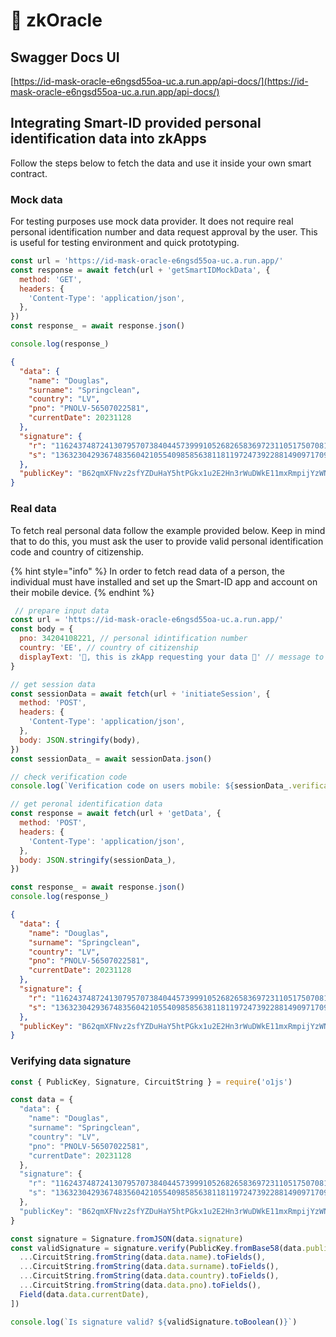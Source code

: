 # 🔮 zkOracle

## Swagger Docs UI

[https://id-mask-oracle-e6ngsd55oa-uc.a.run.app/api-docs/](https://id-mask-oracle-e6ngsd55oa-uc.a.run.app/api-docs/)

## Integrating Smart-ID provided personal identification data into zkApps

Follow the steps below to fetch the data and use it inside your own smart contract.

### Mock data

For testing purposes use mock data provider. It does not require real personal identification number and data request approval by the user. This is useful for testing environment and quick prototyping.

```javascript
const url = 'https://id-mask-oracle-e6ngsd55oa-uc.a.run.app/'
const response = await fetch(url + 'getSmartIDMockData', {
  method: 'GET',
  headers: {
    'Content-Type': 'application/json',
  },
})
const response_ = await response.json()

console.log(response_)
```

```json
{
  "data": {
    "name": "Douglas",
    "surname": "Springclean",
    "country": "LV",
    "pno": "PNOLV-56507022581",
    "currentDate": 20231128
  },
  "signature": {
    "r": "11624374872413079570738404457399910526826583697231105175070815741369504895452",
    "s": "1363230429367483560421055409858563811811972473922881490971709844227493053902"
  },
  "publicKey": "B62qmXFNvz2sfYZDuHaY5htPGkx1u2E2Hn3rWuDWkE11mxRmpijYzWN"
}
```

### Real data

To fetch real personal data follow the example provided below. Keep in mind that to do this, you must ask the user to provide valid personal identification code and country of citizenship.

{% hint style="info" %}
In order to fetch read data of a person, the individual must have installed and set up the Smart-ID app and account on their mobile device.
{% endhint %}

```javascript
 // prepare input data
const url = 'https://id-mask-oracle-e6ngsd55oa-uc.a.run.app/'
const body = {
  pno: 34204108221, // personal idintification number
  country: 'EE', // country of citizenship
  displayText: '🙋, this is zkApp requesting your data 🙌' // message to be shown on user's phone
}
```

```javascript
// get session data
const sessionData = await fetch(url + 'initiateSession', {
  method: 'POST',
  headers: {
    'Content-Type': 'application/json',
  },
  body: JSON.stringify(body),
})
const sessionData_ = await sessionData.json()

// check verification code
console.log(`Verification code on users mobile: ${sessionData_.verificationCode}`)

// get peronal identification data
const response = await fetch(url + 'getData', {
  method: 'POST',
  headers: {
    'Content-Type': 'application/json',
  },
  body: JSON.stringify(sessionData_),
})

const response_ = await response.json()
console.log(response_)
```

```json
{
  "data": {
    "name": "Douglas",
    "surname": "Springclean",
    "country": "LV",
    "pno": "PNOLV-56507022581",
    "currentDate": 20231128
  },
  "signature": {
    "r": "11624374872413079570738404457399910526826583697231105175070815741369504895452",
    "s": "1363230429367483560421055409858563811811972473922881490971709844227493053902"
  },
  "publicKey": "B62qmXFNvz2sfYZDuHaY5htPGkx1u2E2Hn3rWuDWkE11mxRmpijYzWN"
}
```

### Verifying data signature

```javascript
const { PublicKey, Signature, CircuitString } = require('o1js')

const data = {
  "data": {
    "name": "Douglas",
    "surname": "Springclean",
    "country": "LV",
    "pno": "PNOLV-56507022581",
    "currentDate": 20231128
  },
  "signature": {
    "r": "11624374872413079570738404457399910526826583697231105175070815741369504895452",
    "s": "1363230429367483560421055409858563811811972473922881490971709844227493053902"
  },
  "publicKey": "B62qmXFNvz2sfYZDuHaY5htPGkx1u2E2Hn3rWuDWkE11mxRmpijYzWN"
}

const signature = Signature.fromJSON(data.signature)
const validSignature = signature.verify(PublicKey.fromBase58(data.publicKey), [
  ...CircuitString.fromString(data.data.name).toFields(),
  ...CircuitString.fromString(data.data.surname).toFields(),
  ...CircuitString.fromString(data.data.country).toFields(),
  ...CircuitString.fromString(data.data.pno).toFields(),
  Field(data.data.currentDate),
])

console.log(`Is signature valid? ${validSignature.toBoolean()}`)
```
